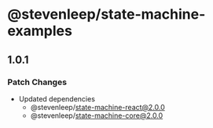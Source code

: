 # @stevenleep/state-machine-examples

## 1.0.1

### Patch Changes

- Updated dependencies
  - @stevenleep/state-machine-react@2.0.0
  - @stevenleep/state-machine-core@2.0.0
